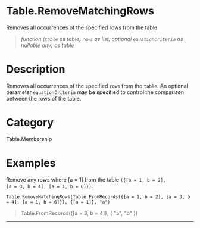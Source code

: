 ﻿# Table.RemoveMatchingRows
Removes all occurrences of the specified rows from the table.
> _function (<code>table</code> as table, <code>rows</code> as list, optional <code>equationCriteria</code> as nullable any) as table_
# Description 
Removes all occurrences of the specified <code>rows</code> from the <code>table</code>. 
    An optional parameter <code>equationCriteria</code> may be specified to control the comparison between the rows of the table.

# Category 
Table.Membership
# Examples 
Remove any rows where [a = 1] from the table <code>({[a = 1, b = 2], [a = 3, b = 4], [a = 1, b = 6]})</code>.
```
Table.RemoveMatchingRows(Table.FromRecords({[a = 1, b = 2], [a = 3, b = 4], [a = 1, b = 6]}), {[a = 1]}, "a")
```
> Table.FromRecords({[a = 3, b = 4]}, {
    "a",
    "b"
})
***

